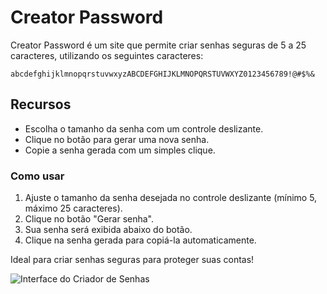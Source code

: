 # **Creator Password**

Creator Password é um site que permite criar senhas seguras de 5 a 25 caracteres, utilizando os seguintes caracteres:

```
abcdefghijklmnopqrstuvwxyzABCDEFGHIJKLMNOPQRSTUVWXYZ0123456789!@#$%&
```

## Recursos
- Escolha o tamanho da senha com um controle deslizante.
- Clique no botão para gerar uma nova senha.
- Copie a senha gerada com um simples clique.

### Como usar
1. Ajuste o tamanho da senha desejada no controle deslizante (mínimo 5, máximo 25 caracteres).
2. Clique no botão "Gerar senha".
3. Sua senha será exibida abaixo do botão.
4. Clique na senha gerada para copiá-la automaticamente.

Ideal para criar senhas seguras para proteger suas contas!

![Interface do Criador de Senhas](assets/CreatorPassword.jpeg)

